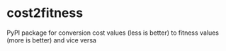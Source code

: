 # cost2fitness
PyPI package for conversion cost values (less is better) to fitness values (more is better) and vice versa
